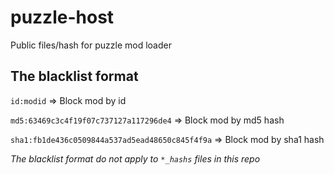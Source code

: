 # puzzle-host
Public files/hash for puzzle mod loader

## The blacklist format

`id:modid` => Block mod by id

`md5:63469c3c4f19f07c737127a117296de4` => Block mod by md5 hash

`sha1:fb1de436c0509844a537ad5ead48650c845f4f9a` => Block mod by sha1 hash

*The blacklist format do not apply to `*_hashs` files in this repo*
